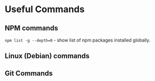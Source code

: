 Useful Commands
===============


## NPM commands

` npm list -g --depth=0 ` - show list of npm packages installed globally.

## Linux (Debian) commands



## Git Commands

